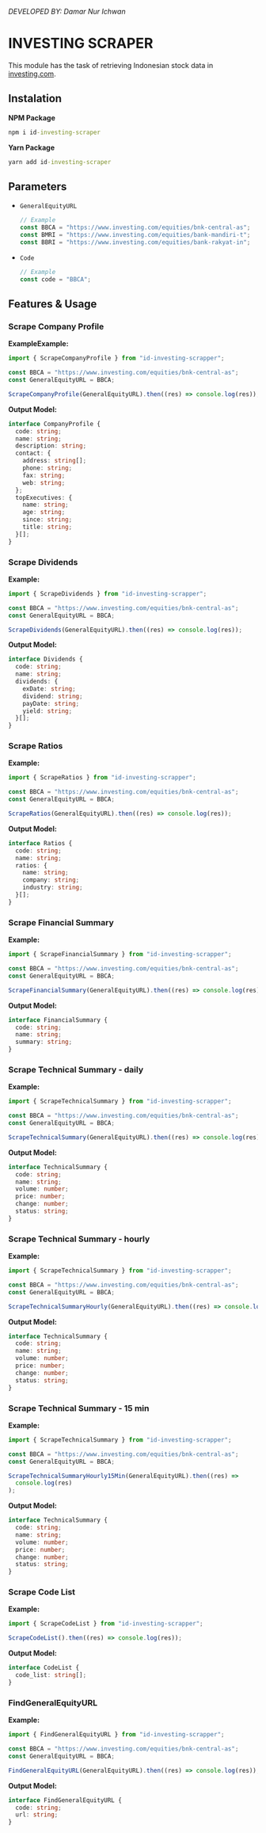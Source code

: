 _DEVELOPED BY: Damar Nur Ichwan_

# INVESTING SCRAPER

This module has the task of retrieving Indonesian stock data in [investing.com](https://www.investing.com/).

## Instalation

**NPM Package**

```cmd
npm i id-investing-scraper
```

**Yarn Package**

```cmd
yarn add id-investing-scraper
```

## Parameters

- `GeneralEquityURL`
  ```ts
  // Example
  const BBCA = "https://www.investing.com/equities/bnk-central-as";
  const BMRI = "https://www.investing.com/equities/bank-mandiri-t";
  const BBRI = "https://www.investing.com/equities/bank-rakyat-in";
  ```
- `Code`
  ```ts
  // Example
  const code = "BBCA";
  ```

## Features & Usage

### Scrape Company Profile

**ExampleExample:**

```ts
import { ScrapeCompanyProfile } from "id-investing-scrapper";

const BBCA = "https://www.investing.com/equities/bnk-central-as";
const GeneralEquityURL = BBCA;

ScrapeCompanyProfile(GeneralEquityURL).then((res) => console.log(res));
```

**Output Model:**

```ts
interface CompanyProfile {
  code: string;
  name: string;
  description: string;
  contact: {
    address: string[];
    phone: string;
    fax: string;
    web: string;
  };
  topExecutives: {
    name: string;
    age: string;
    since: string;
    title: string;
  }[];
}
```

### Scrape Dividends

**Example:**

```ts
import { ScrapeDividends } from "id-investing-scrapper";

const BBCA = "https://www.investing.com/equities/bnk-central-as";
const GeneralEquityURL = BBCA;

ScrapeDividends(GeneralEquityURL).then((res) => console.log(res));
```

**Output Model:**

```ts
interface Dividends {
  code: string;
  name: string;
  dividends: {
    exDate: string;
    dividend: string;
    payDate: string;
    yield: string;
  }[];
}
```

### Scrape Ratios

**Example:**

```ts
import { ScrapeRatios } from "id-investing-scrapper";

const BBCA = "https://www.investing.com/equities/bnk-central-as";
const GeneralEquityURL = BBCA;

ScrapeRatios(GeneralEquityURL).then((res) => console.log(res));
```

**Output Model:**

```ts
interface Ratios {
  code: string;
  name: string;
  ratios: {
    name: string;
    company: string;
    industry: string;
  }[];
}
```

### Scrape Financial Summary

**Example:**

```ts
import { ScrapeFinancialSummary } from "id-investing-scrapper";

const BBCA = "https://www.investing.com/equities/bnk-central-as";
const GeneralEquityURL = BBCA;

ScrapeFinancialSummary(GeneralEquityURL).then((res) => console.log(res));
```

**Output Model:**

```ts
interface FinancialSummary {
  code: string;
  name: string;
  summary: string;
}
```

### Scrape Technical Summary - daily

**Example:**

```ts
import { ScrapeTechnicalSummary } from "id-investing-scrapper";

const BBCA = "https://www.investing.com/equities/bnk-central-as";
const GeneralEquityURL = BBCA;

ScrapeTechnicalSummary(GeneralEquityURL).then((res) => console.log(res));
```

**Output Model:**

```ts
interface TechnicalSummary {
  code: string;
  name: string;
  volume: number;
  price: number;
  change: number;
  status: string;
}
```

### Scrape Technical Summary - hourly

**Example:**

```ts
import { ScrapeTechnicalSummary } from "id-investing-scrapper";

const BBCA = "https://www.investing.com/equities/bnk-central-as";
const GeneralEquityURL = BBCA;

ScrapeTechnicalSummaryHourly(GeneralEquityURL).then((res) => console.log(res));
```

**Output Model:**

```ts
interface TechnicalSummary {
  code: string;
  name: string;
  volume: number;
  price: number;
  change: number;
  status: string;
}
```

### Scrape Technical Summary - 15 min

**Example:**

```ts
import { ScrapeTechnicalSummary } from "id-investing-scrapper";

const BBCA = "https://www.investing.com/equities/bnk-central-as";
const GeneralEquityURL = BBCA;

ScrapeTechnicalSummaryHourly15Min(GeneralEquityURL).then((res) =>
  console.log(res)
);
```

**Output Model:**

```ts
interface TechnicalSummary {
  code: string;
  name: string;
  volume: number;
  price: number;
  change: number;
  status: string;
}
```

### Scrape Code List

**Example:**

```ts
import { ScrapeCodeList } from "id-investing-scrapper";

ScrapeCodeList().then((res) => console.log(res));
```

**Output Model:**

```ts
interface CodeList {
  code_list: string[];
}
```

### FindGeneralEquityURL

**Example:**

```ts
import { FindGeneralEquityURL } from "id-investing-scrapper";

const BBCA = "https://www.investing.com/equities/bnk-central-as";
const GeneralEquityURL = BBCA;

FindGeneralEquityURL(GeneralEquityURL).then((res) => console.log(res));
```

**Output Model:**

```ts
interface FindGeneralEquityURL {
  code: string;
  url: string;
}
```
